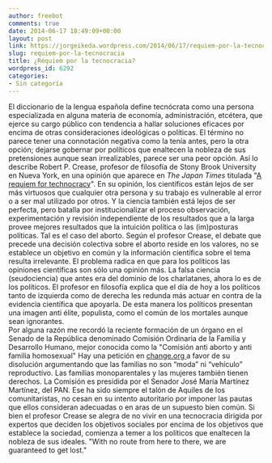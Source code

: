 ```yaml
---
author: freebot
comments: true
date: 2014-06-17 18:49:09+00:00
layout: post
link: https://jorgeikeda.wordpress.com/2014/06/17/requiem-por-la-tecnocracia/
slug: requiem-por-la-tecnocracia
title: ¿Réquiem por la tecnocracia?
wordpress_id: 6292
categories:
- Sin categoría
---
```


El diccionario de la lengua española define tecnócrata como una persona especializada en alguna materia de economía, administración, etcétera, que ejerce su cargo público con tendencia a hallar soluciones eficaces por encima de otras consideraciones ideológicas o políticas. El término no parece tener una connotación negativa como la tenía antes, pero la otra opción; dejarse gobernar por políticos que enaltecen la nobleza de sus pretensiones aunque sean irrealizables, parece ser una peor opción. 
Así lo describe Robert P. Crease, profesor de filosofía de Stony Brook University en Nueva York, en una opinión que aparece en _The Japan Times_ titulada "[A requiem for technocracy](http://www.japantimes.co.jp/opinion/2014/06/17/commentary/world-commentary/requiem-technocracy/)". En su opinión, los científicos están lejos de ser más virtuosos que cualquier otra persona y su trabajo es vulnerable al error o a ser mal utilizado por otros. Y la ciencia también está lejos de ser perfecta, pero batalla por institucionalizar el proceso observación, experimentación y revisión independiente de los resultados que a la larga provee mejores resultados que la intuición política o las (im)posturas políticas. 
Tal es el caso del aborto. Según el profesor Crease, el debate que precede una decisión colectiva sobre el aborto reside en los valores, no se establece un objetivo en común y la información científica sobre el tema resulta irrelevante. El problema radica en que para los políticos las opiniones científicas son sólo una opinión más. La falsa ciencia (seudociencia) que antes era del dominio de los charlatanes, ahora lo es de los políticos. El profesor en filosofía explica que el día de hoy a los políticos tanto de izquierda como de derecha les redunda más actuar en contra de la evidencia científica que apoyarla. De esta manera los políticos presentan una imagen anti élite, populista, como el común de los mortales aunque sean ignorantes.  
Por alguna razón me recordó la reciente formación de un órgano en el Senado de la República denominado Comisión Ordinaria de la Familia y Desarrollo Humano,   mejor conocida como la "Comisión anti aborto y anti familia homosexual" Hay una petición en [change.org ](http://www.change.org/es/peticiones/no-somos-moda-ni-veh%C3%ADculo-reproductivo-disoluci%C3%B3n-de-la-comisi%C3%B3n-de-la-familia-senadomexicano?utm_campaign=new_signature&utm_medium=email&utm_source=signature_receipt#share) a favor de su disolución argumentando que las familias no son “moda” ni “vehículo” reproductivo. Las familias monoparentales y las mujeres también tienen derechos. 
La Comisión es presidida por el Senador José María Martínez Martínez, del PAN. Ese ha sido siempre el talón de Aquiles de los comunitaristas, no cesan en su intento autoritario por imponer las pautas que ellos consideran adecuadas o en aras de un supuesto bien común. 
Si bien el profesor Crease se alegra de no vivir en una tecnocracia dirigida por expertos que deciden los objetivos sociales por encima de los objetivos que establece la sociedad, comienza a temer a los políticos que enaltecen la nobleza de sus ideales. "With no route from here to there, we are guaranteed to get lost."

